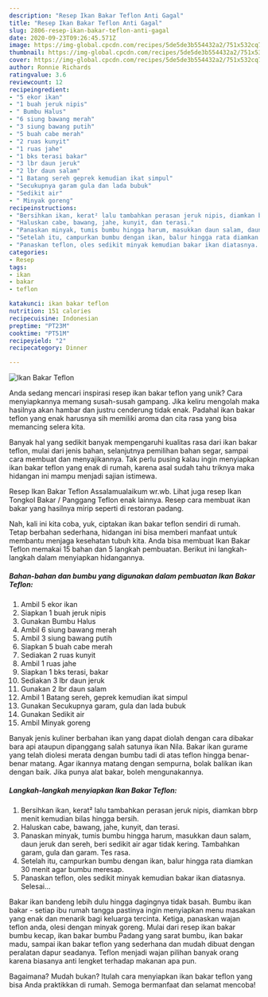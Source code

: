 ```yaml
---
description: "Resep Ikan Bakar Teflon Anti Gagal"
title: "Resep Ikan Bakar Teflon Anti Gagal"
slug: 2806-resep-ikan-bakar-teflon-anti-gagal
date: 2020-09-23T09:26:45.571Z
image: https://img-global.cpcdn.com/recipes/5de5de3b554432a2/751x532cq70/ikan-bakar-teflon-foto-resep-utama.jpg
thumbnail: https://img-global.cpcdn.com/recipes/5de5de3b554432a2/751x532cq70/ikan-bakar-teflon-foto-resep-utama.jpg
cover: https://img-global.cpcdn.com/recipes/5de5de3b554432a2/751x532cq70/ikan-bakar-teflon-foto-resep-utama.jpg
author: Ronnie Richards
ratingvalue: 3.6
reviewcount: 12
recipeingredient:
- "5 ekor ikan"
- "1 buah jeruk nipis"
- " Bumbu Halus"
- "6 siung bawang merah"
- "3 siung bawang putih"
- "5 buah cabe merah"
- "2 ruas kunyit"
- "1 ruas jahe"
- "1 bks terasi bakar"
- "3 lbr daun jeruk"
- "2 lbr daun salam"
- "1 Batang sereh geprek kemudian ikat simpul"
- "Secukupnya garam gula dan lada bubuk"
- "Sedikit air"
- " Minyak goreng"
recipeinstructions:
- "Bersihkan ikan, kerat² lalu tambahkan perasan jeruk nipis, diamkan bbrp menit kemudian bilas hingga bersih."
- "Haluskan cabe, bawang, jahe, kunyit, dan terasi."
- "Panaskan minyak, tumis bumbu hingga harum, masukkan daun salam, daun jeruk dan sereh, beri sedikit air agar tidak kering. Tambahkan garam, gula dan garam. Tes rasa."
- "Setelah itu, campurkan bumbu dengan ikan, balur hingga rata diamkan 30 menit agar bumbu meresap."
- "Panaskan teflon, oles sedikit minyak kemudian bakar ikan diatasnya. Selesai..."
categories:
- Resep
tags:
- ikan
- bakar
- teflon

katakunci: ikan bakar teflon 
nutrition: 151 calories
recipecuisine: Indonesian
preptime: "PT23M"
cooktime: "PT51M"
recipeyield: "2"
recipecategory: Dinner

---
```



![Ikan Bakar Teflon](https://img-global.cpcdn.com/recipes/5de5de3b554432a2/751x532cq70/ikan-bakar-teflon-foto-resep-utama.jpg)

Anda sedang mencari inspirasi resep ikan bakar teflon yang unik? Cara menyiapkannya memang susah-susah gampang. Jika keliru mengolah maka hasilnya akan hambar dan justru cenderung tidak enak. Padahal ikan bakar teflon yang enak harusnya sih memiliki aroma dan cita rasa yang bisa memancing selera kita.

Banyak hal yang sedikit banyak mempengaruhi kualitas rasa dari ikan bakar teflon, mulai dari jenis bahan, selanjutnya pemilihan bahan segar, sampai cara membuat dan menyajikannya. Tak perlu pusing kalau ingin menyiapkan ikan bakar teflon yang enak di rumah, karena asal sudah tahu triknya maka hidangan ini mampu menjadi sajian istimewa.

Resep Ikan Bakar Teflon Assalamualaikum wr.wb. Lihat juga resep Ikan Tongkol Bakar / Panggang Teflon enak lainnya. Resep cara membuat ikan bakar yang hasilnya mirip seperti di restoran padang.


Nah, kali ini kita coba, yuk, ciptakan ikan bakar teflon sendiri di rumah. Tetap berbahan sederhana, hidangan ini bisa memberi manfaat untuk membantu menjaga kesehatan tubuh kita. Anda bisa membuat Ikan Bakar Teflon memakai 15 bahan dan 5 langkah pembuatan. Berikut ini langkah-langkah dalam menyiapkan hidangannya.

<!--inarticleads1-->

##### Bahan-bahan dan bumbu yang digunakan dalam pembuatan Ikan Bakar Teflon:

1. Ambil 5 ekor ikan
1. Siapkan 1 buah jeruk nipis
1. Gunakan  Bumbu Halus
1. Ambil 6 siung bawang merah
1. Ambil 3 siung bawang putih
1. Siapkan 5 buah cabe merah
1. Sediakan 2 ruas kunyit
1. Ambil 1 ruas jahe
1. Siapkan 1 bks terasi, bakar
1. Sediakan 3 lbr daun jeruk
1. Gunakan 2 lbr daun salam
1. Ambil 1 Batang sereh, geprek kemudian ikat simpul
1. Gunakan Secukupnya garam, gula dan lada bubuk
1. Gunakan Sedikit air
1. Ambil  Minyak goreng


Banyak jenis kuliner berbahan ikan yang dapat diolah dengan cara dibakar bara api ataupun dipanggang salah satunya ikan Nila. Bakar ikan gurame yang telah diolesi merata dengan bumbu tadi di atas teflon hingga benar-benar matang. Agar ikannya matang dengan sempurna, bolak balikan ikan dengan baik. Jika punya alat bakar, boleh mengunakannya. 

<!--inarticleads2-->

##### Langkah-langkah menyiapkan Ikan Bakar Teflon:

1. Bersihkan ikan, kerat² lalu tambahkan perasan jeruk nipis, diamkan bbrp menit kemudian bilas hingga bersih.
1. Haluskan cabe, bawang, jahe, kunyit, dan terasi.
1. Panaskan minyak, tumis bumbu hingga harum, masukkan daun salam, daun jeruk dan sereh, beri sedikit air agar tidak kering. Tambahkan garam, gula dan garam. Tes rasa.
1. Setelah itu, campurkan bumbu dengan ikan, balur hingga rata diamkan 30 menit agar bumbu meresap.
1. Panaskan teflon, oles sedikit minyak kemudian bakar ikan diatasnya. Selesai...


Bakar ikan bandeng lebih dulu hingga dagingnya tidak basah. Bumbu ikan bakar - setiap ibu rumah tangga pastinya ingin menyiapkan menu masakan yang enak dan menarik bagi keluarga tercinta. Ketiga, panaskan wajan teflon anda, olesi dengan minyak goreng. Mulai dari resep ikan bakar bumbu kecap, ikan bakar bumbu Padang yang sarat bumbu, ikan bakar madu, sampai ikan bakar teflon yang sederhana dan mudah dibuat dengan peralatan dapur seadanya. Teflon menjadi wajan pilihan banyak orang karena biasanya anti lengket terhadap makanan apa pun. 

Bagaimana? Mudah bukan? Itulah cara menyiapkan ikan bakar teflon yang bisa Anda praktikkan di rumah. Semoga bermanfaat dan selamat mencoba!
